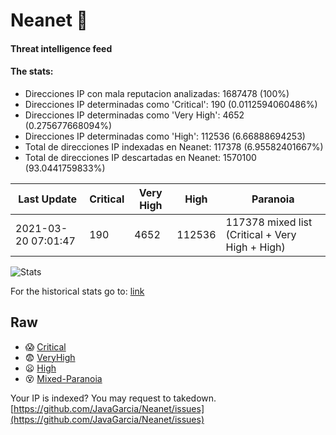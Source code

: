 # Neanet :hocho:
#### Threat intelligence feed
#### The stats:

- Direcciones IP con mala reputacion analizadas: 1687478 (100%)
- Direcciones IP determinadas como 'Critical':  190 (0.0112594060486%)
- Direcciones IP determinadas como 'Very High':  4652 (0.275677668094%)
- Direcciones IP determinadas como 'High':  112536 (6.66888694253)
- Total de direcciones IP indexadas en Neanet:  117378 (6.95582401667%)
- Total de direcciones IP descartadas en Neanet:  1570100 (93.0441759833%)

| Last Update | Critical | Very High | High | Paranoia |
| --- | --- | --- | --- | --- |
| 2021-03-20 07:01:47 | 190 | 4652 | 112536 | 117378 mixed list (Critical + Very High + High)|

![Stats](https://docs.google.com/spreadsheets/d/e/2PACX-1vSnaNMIXVabIpDJjufMlzH7poXnshF3mgd8Is1g9ytUEzVsP5my4Trn8f-xkoLLQ38xpL3HtmUexLo6/pubchart?oid=501124687&format=image)

For the historical stats go to: [link](/stats.csv)
## Raw
- :scream: [Critical](https://raw.githubusercontent.com/JavaGarcia/Neanet/master/blacklists/neanet_critical.txt)
- :fearful: [VeryHigh](https://raw.githubusercontent.com/JavaGarcia/Neanet/master/blacklists/neanet_veryHigh.txtt)
- :frowning: [High](https://raw.githubusercontent.com/JavaGarcia/Neanet/master/blacklists/neanet_high.txt)
- :dizzy_face: [Mixed-Paranoia](https://raw.githubusercontent.com/JavaGarcia/Neanet/master/blacklists/neanet_all.txt)


Your IP is indexed? You may request to takedown. [https://github.com/JavaGarcia/Neanet/issues](https://github.com/JavaGarcia/Neanet/issues)



































































































































































































































































































































































































































































































































































































































































































































































































































































































































































































































































































































































































































































































































































































































































































































































































































































































































































































































































































































































































































































































































































































































































































































































































































































































































































































































































































































































































































































































































































































































































































































































































































































































































































































































































































































































































































































































































































































































































































































































































































































































































































































































































































































































































































































































































































































































































































































































































































































































































































































































































































































































































